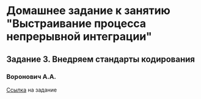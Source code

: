 # Домашнее задание к занятию "Выстраивание процесса непрерывной интеграции"
## Задание 3. Внедряем стандарты кодирования
### Воронович А.А.

[Ссылка](https://github.com/netology-code/javaqa2-homeworks/blob/main/CICD.md#%D0%B7%D0%B0%D0%B4%D0%B0%D0%BD%D0%B8%D0%B5-3-%D0%B2%D0%BD%D0%B5%D0%B4%D1%80%D1%8F%D0%B5%D0%BC-%D1%81%D1%82%D0%B0%D0%BD%D0%B4%D0%B0%D1%80%D1%82%D1%8B-%D0%BA%D0%BE%D0%B4%D0%B8%D1%80%D0%BE%D0%B2%D0%B0%D0%BD%D0%B8%D1%8F-%D0%BD%D0%B5%D0%BE%D0%B1%D1%8F%D0%B7%D0%B0%D1%82%D0%B5%D0%BB%D1%8C%D0%BD%D0%B0%D1%8F-%D0%B7%D0%B0%D0%B4%D0%B0%D1%87%D0%B0) на задание
